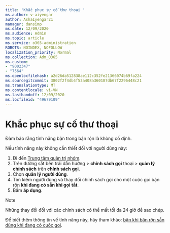 ```yaml
---
title: 'Khắc phục sự cố thư thoại '
ms.author: v-aiyengar
author: AshaIyengar21
manager: dansimp
ms.date: 12/09/2020
ms.audience: Admin
ms.topic: article
ms.service: o365-administration
ROBOTS: NOINDEX, NOFOLLOW
localization_priority: Normal
ms.collection: Adm_O365
ms.custom:
- "9002347"
- "7564"
ms.openlocfilehash: a2d26da512838ae112c352fe21366074b69fa224
ms.sourcegitcommit: 3802f2f4db4f53a408a360187db67f2296448c21
ms.translationtype: MT
ms.contentlocale: vi-VN
ms.lasthandoff: 12/09/2020
ms.locfileid: "49679109"
---
```

# <a name="troubleshooting-voicemail"></a>Khắc phục sự cố thư thoại

Đảm bảo rằng tính năng bận trong bận rộn là không cố định.

Nếu tính năng này không cần thiết đối với người dùng này:

1. Đi đến [Trung tâm quản trị nhóm](https://admin.teams.microsoft.com/policies/calling).
1. Trên đường sắt bên trái dẫn hướng  >  **chính sách gọi** thoại  >  **quản lý chính sách** trên **chính sách gọi**.
1. Chọn **quản lý người dùng**.
1. Tìm kiếm người dùng và thay đổi chính sách gọi cho một cuộc gọi bận rộn **khi đang có sẵn khi gọi** **tắt**.
1. Bấm **áp dụng**.
> [!NOTE]
> Những thay đổi đối với các chính sách có thể mất tối đa 24 giờ để sao chép.

Để biết thêm thông tin về tính năng này, hãy tham khảo: [bận khi bận rộn sẵn dùng khi đang có cuộc gọi](https://docs.microsoft.com/microsoftteams/teams-calling-policy#busy-on-busy-is-available-while-in-a-call).
